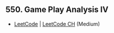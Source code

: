 ## 550. Game Play Analysis IV

-  [LeetCode](https://leetcode.com/problems/game-play-analysis-iv/) | [LeetCode CH](https://leetcode.cn/problems/game-play-analysis-iv/) (Medium)

